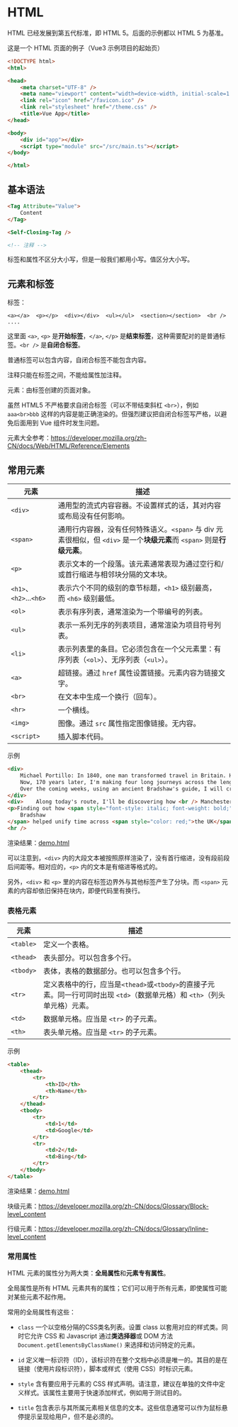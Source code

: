 # HTML

HTML 已经发展到第五代标准，即 HTML 5。后面的示例都以 HTML 5 为基准。

这是一个 HTML 页面的例子（Vue3 示例项目的起始页）

```html
<!DOCTYPE html>
<html>

<head>
    <meta charset="UTF-8" />
    <meta name="viewport" content="width=device-width, initial-scale=1.0" />
    <link rel="icon" href="/favicon.ico" />
    <link rel="stylesheet" href="/theme.css" />
    <title>Vue App</title>
</head>

<body>
    <div id="app"></div>
    <script type="module" src="/src/main.ts"></script>
</body>

</html>

```



## 基本语法

```html
<Tag Attribute="Value">
    Content
</Tag>

<Self-Closing-Tag />

<!-- 注释 -->
```

标签和属性不区分大小写，但是一般我们都用小写。值区分大小写。

## 元素和标签

标签：
```
<a></a>  <p></p>  <div></div>  <ul></ul>  <section></section>  <br /> ....
```

这里面 `<a>`, `<p>` 是**开始标签**，`</a>`, `</p>` 是**结束标签**，这种需要配对的是普通标签。`<br />` 是**自闭合标签**。

普通标签可以包含内容，自闭合标签不能包含内容。

注释只能在标签之间，不能给属性加注释。

元素：由标签创建的页面对象。

虽然 HTML5 不严格要求自闭合标签（可以不带结束斜杠 `<br>`），例如 `aaa<br>bbb` 这样的内容是能正确渲染的。但强烈建议把自闭合标签写严格，以避免后面用到 Vue 组件时发生问题。

元素大全参考：https://developer.mozilla.org/zh-CN/docs/Web/HTML/Reference/Elements



## 常用元素

| 元素                    | 描述                                                         |
| ----------------------- | ------------------------------------------------------------ |
| `<div>`                 | 通用型的流式内容容器。不设置样式的话，其对内容或布局没有任何影响。 |
| `<span>`                | 通用行内容器，没有任何特殊语义。`<span>` 与 div 元素很相似，但 `<div>` 是一个**块级元素**而 `<span>` 则是**行级元素**。 |
| `<p>`                   | 表示文本的一个段落。该元素通常表现为通过空行和/或首行缩进与相邻块分隔的文本块。 |
| `<h1>`、`<h2>`...`<h6>` | 表示六个不同的级别的章节标题，`<h1>` 级别最高，而 `<h6>` 级别最低。 |
| `<ol>`                  | 表示有序列表，通常渲染为一个带编号的列表。                   |
| `<ul>`                  | 表示一系列无序的列表项目，通常渲染为项目符号列表。           |
| `<li>`                  | 表示列表里的条目。它必须包含在一个父元素里：有序列表（`<ol>`）、无序列表（`<ul>`）。 |
| `<a>`                   | 超链接。通过 `href` 属性设置链接。元素内容为链接文字。       |
| `<br>`                  | 在文本中生成一个换行（回车）。                               |
| `<hr>`                  | 一个横线。                                                   |
| `<img>`                 | 图像。通过 `src` 属性指定图像链接。无内容。                  |
| `<script>`              | 插入脚本代码。                                               |

示例
```html
<div>
    Michael Portillo: In 1840, one man transformed travel in Britain. His name was George Bradshaw, and his railway guides inspired the Victorians to take to the tracks. Stop by stop, he told them where to travel, what to see and where to stay. 
    Now, 170 years later, I'm making four long journeys across the length and breadth of the country to see what remains of Bradshaw's Britain. From the early days of Britain's railways, you couldn't contemplate a journey without first consulting Bradshaw's, a comprehensive guide to train timetables. 
    Over the coming weeks, using an ancient Bradshaw's guide, I will crisscross Britain on four fascinating routes. To view the places and achievements that delighted the Victorians. To see how the railways changed the British people. And to understand how much we've changed since. 
</div>
<div>    Along today's route, I'll be discovering how <br /> Manchester came to be known as Cottonopolis.</div>
<p>Finding out how <span style="font-style: italic; font-weight: bold;">
    Bradshaw
</span> helped unify time across <span style="color: red;">the UK</span>.</p>
<hr />
```

渲染结果：[demo.html](./demo.html)

可以注意到，`<div>` 内的大段文本被按照原样渲染了，没有首行缩进，没有段前段后间距等。相对应的，`<p>` 内的文本是有缩进等格式的。

另外，`<div>` 和 `<p>` 里的内容在标签边界外与其他标签产生了分块。而 `<span>` 元素的内容却依旧保持在块内，即便代码里有换行。

### 表格元素

| 元素      | 描述                                                         |
| --------- | ------------------------------------------------------------ |
| `<table>` | 定义一个表格。                                               |
| `<thead>` | 表头部分。可以包含多个行。                                   |
| `<tbody>` | 表体，表格的数据部分。也可以包含多个行。                     |
| `<tr>`    | 定义表格中的行，应当是`<thead>`或`<tbody>`的直接子元素。同一行可同时出现 `<td>`（数据单元格）和 `<th>`（列头单元格）元素。 |
| `<td>`    | 数据单元格。应当是 `<tr>` 的子元素。                         |
| `<th>`    | 表头单元格。应当是 `<tr>` 的子元素。                         |

示例

```html
<table>
    <thead>
    	<tr>
        	<th>ID</th>
            <th>Name</th>
        </tr>
    </thead>
    <tbody>
    	<tr>
        	<td>1</td>
            <td>Google</td>
        </tr>
    	<tr>
        	<td>2</td>
            <td>Bing</td>
        </tr>
    </tbody>
</table>
```

渲染结果：[demo.html](./demo.html)



块级元素：https://developer.mozilla.org/zh-CN/docs/Glossary/Block-level_content

行级元素：https://developer.mozilla.org/zh-CN/docs/Glossary/Inline-level_content



### 常用属性

HTML 元素的属性分为两大类：**全局属性**和**元素专有属性**。

全局属性是所有 HTML 元素共有的属性；它们可以用于所有元素，即使属性可能对某些元素不起作用。

常用的全局属性有这些：

- `class`  一个以空格分隔的CSS类名列表。设置 class 以套用对应的样式类。同时它允许 CSS 和 Javascript 通过**类选择器**或 DOM 方法 `Document.getElementsByClassName()` 来选择和访问特定的元素。
- `id` 定义唯一标识符（ID），该标识符在整个文档中必须是唯一的。其目的是在链接（使用片段标识符），脚本或样式（使用 CSS）时标识元素。

- `style` 含有要应用于元素的 CSS 样式声明。请注意，建议在单独的文件中定义样式。该属性主要用于快速添加样式，例如用于测试目的。

- `title` 包含表示与其所属元素相关信息的文本。这些信息通常可以作为鼠标悬停提示呈现给用户，但不是必须的。

